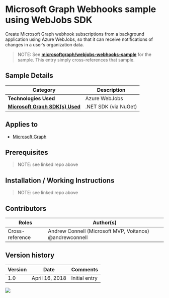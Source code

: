 # Microsoft Graph Webhooks sample using WebJobs SDK

Create Microsoft Graph webhook subscriptions from a background application using Azure WebJobs, so that it can receive notifications of changes in a user’s organization data.

> NOTE: See **[microsoftgraph/webjobs-webhooks-sample](https://github.com/microsoftgraph/webjobs-webhooks-sample)** for the sample. This entry simply cross-references that sample.

## Sample Details

|               Category               |     Description      |
| ------------------------------------ | -------------------- |
| **Technologies Used**                | Azure WebJobs        |
| **[Microsoft Graph SDK(s) Used][1]** | .NET SDK (via NuGet) |

## Applies to

* [Microsoft Graph](https://developer.microsoft.com/en-us/graph)

## Prerequisites

> NOTE: see linked repo above

## Installation / Working Instructions

> NOTE: see linked repo above

## Contributors

|      Roles      |                        Author(s)                        |
| --------------- | ------------------------------------------------------- |
| Cross-reference | Andrew Connell (Microsoft MVP, Voitanos) @andrewconnell |

## Version history

| Version |     Date      |   Comments    |
| ------- | ------------- | ------------- |
| 1.0     | April 16, 2018 | Initial entry |

[1]: https://developer.microsoft.com/en-us/graph/code-samples-and-sdks

![](https://telemetry.sharepointpnp.com/msgraph-community-samples/samples/webjobs-webhooks)